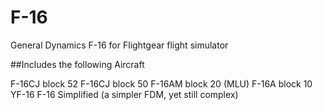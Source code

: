 # F-16
General Dynamics F-16 for Flightgear flight simulator

##Includes the following Aircraft

F-16CJ block 52
F-16CJ block 50
F-16AM block 20 (MLU)
F-16A  block 10
YF-16
F-16 Simplified  (a simpler FDM, yet still complex)